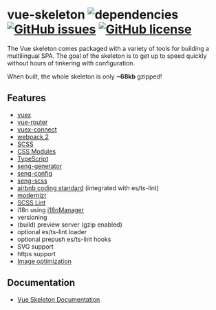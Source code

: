 # vue-skeleton ![dependencies](https://img.shields.io/david/hjeti/vue-skeleton.svg?style=flat-square) [![GitHub issues](https://img.shields.io/github/issues/hjeti/vue-skeleton.svg?style=flat-square)](https://github.com/hjeti/vue-skeleton/issues) [![GitHub license](https://img.shields.io/badge/license-MIT-blue.svg?style=flat-square)](https://raw.githubusercontent.com/hjeti/vue-skeleton/master/LICENSE)
The Vue skeleton comes packaged with a variety of tools for building a multilingual SPA. The goal of the skeleton is to get up to speed quickly without hours of tinkering with configuration.

When built, the whole skeleton is only **~68kb** gzipped!

## Features

* [vuex](https://github.com/vuejs/vuex)
* [vue-router](https://github.com/vuejs/vue-router)
* [vuex-connect](https://github.com/ktsn/vuex-connect)
* [webpack 2](https://github.com/webpack/webpack)
* [SCSS](https://github.com/sass/sass)
* [CSS Modules](https://github.com/css-modules/css-modules)
* [TypeScript](https://github.com/Microsoft/TypeScript)
* [seng-generator](https://github.com/mediamonks/seng-generator)
* [seng-config](https://github.com/mediamonks/seng-config)
* [seng-scss](https://github.com/mediamonks/seng-scss)
* [airbnb coding standard](https://github.com/airbnb/javascript) (integrated with es/ts-lint)
* [modernizr](https://github.com/Modernizr/Modernizr)
* [SCSS Lint](https://github.com/brigade/scss-lint)
* i18n using [i18nManager](https://github.com/MatteoGabriele/vue-i18n-manager)
* versioning
* (build) preview server (gzip enabled)
* optional es/ts-lint loader
* optional prepush es/ts-lint hooks
* SVG support
* https support
* [Image optimization](https://github.com/Klathmon/imagemin-webpack-plugin)

## Documentation
* [Vue Skeleton Documentation](https://github.com/hjeti/vue-skeleton/wiki/Documentation)
